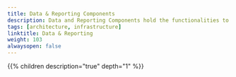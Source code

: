 ```yaml
---
title: Data & Reporting Components
description: Data and Reporting Components hold the functionalities to manage data and create business reports.
tags: [architecture, infrastructure]
linktitle: Data & Reporting
weight: 103
alwaysopen: false
---
```





{{% children description="true" depth="1" %}}
